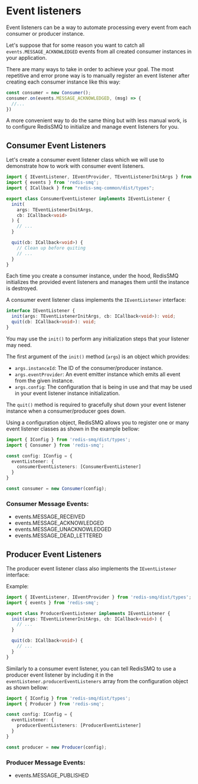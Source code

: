 # Event listeners

Event listeners can be a way to automate processing every event from each consumer or producer instance.

Let's suppose that for some reason you want to catch all `events.MESSAGE_ACKNOWLEDGED` events from all created 
consumer instances in your application.

There are many ways to take in order to achieve your goal. The most repetitive and error prone way is to manually 
register an event listener after creating each consumer instance like this way:

```javascript
const consumer = new Consumer();
consumer.on(events.MESSAGE_ACKNOWLEDGED, (msg) => {
  //...
})
```

A more convenient way to do the same thing but with less manual work, is to configure RedisSMQ to initialize and 
manage event listeners for you.

## Consumer Event Listeners

Let's create a consumer event listener class which we will use to demonstrate how to work with consumer event listeners.

```typescript
import { IEventListener, IEventProvider, TEventListenerInitArgs } from 'redis-smq/dist/types';
import { events } from 'redis-smq';
import { ICallback } from "redis-smq-common/dist/types";

export class ConsumerEventListener implements IEventListener {
  init(
    args: TEventListenerInitArgs,
    cb: ICallback<void>
  ) {
    // ...
  }

  quit(cb: ICallback<void>) {
    // Clean up before quiting
    // ...
  }
}
```

Each time you create a consumer instance, under the hood, RedisSMQ initializes the provided event listeners and manages them until the instance is destroyed.

A consumer event listener class implements the `IEventListener` interface:

```typescript
interface IEventListener {
  init(args: TEventListenerInitArgs, cb: ICallback<void>): void;
  quit(cb: ICallback<void>): void;
}
```

You may use the `init()` to perform any initialization steps that your listener may need.

The first argument of the `init()` method (`args`) is an object which provides:

- `args.instanceId`: The ID of the consumer/producer instance.
- `args.eventProvider`: An event emitter instance which emits all event from the given instance.
- `args.config`: The configuration that is being in use and that may be used in your event listener instance initialization.

The `quit()` method is required to gracefully shut down your event listener instance when a consumer/producer goes down.

Using a configuration object, RedisSMQ allows you to register one or many event listener classes as shown in the example bellow:

```typescript
import { IConfig } from 'redis-smq/dist/types';
import { Consumer } from 'redis-smq';

const config: IConfig = {
  eventListener: {
    consumerEventListeners: [ConsumerEventListener]
  }
}

const consumer = new Consumer(config);
```

### Consumer Message Events:

* events.MESSAGE_RECEIVED
* events.MESSAGE_ACKNOWLEDGED
* events.MESSAGE_UNACKNOWLEDGED
* events.MESSAGE_DEAD_LETTERED

## Producer Event Listeners

The producer event listener class also implements the `IEventListener` interface: 

Example:

```typescript
import { IEventListener, IEventProvider } from 'redis-smq/dist/types';
import { events } from 'redis-smq';

export class ProducerEventListener implements IEventListener {
  init(args: TEventListenerInitArgs, cb: ICallback<void>) {
    // ...
  }

  quit(cb: ICallback<void>) {
    // ...
  }
}
```

Similarly to a consumer event listener, you can tell RedisSMQ to use a producer event listener by including it in the `eventListener.producerEventListeners` array from the configuration object as shown bellow:

```typescript
import { IConfig } from 'redis-smq/dist/types';
import { Producer } from 'redis-smq';

const config: IConfig = {
  eventListener: {
    producerEventListeners: [ProducerEventListener]
  }
}

const producer = new Producer(config);
```

### Producer Message Events:

* events.MESSAGE_PUBLISHED